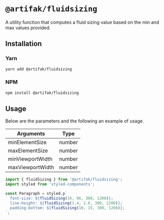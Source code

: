 # `@artifak/fluidsizing`

A utility function that computes a fluid sizing value based on the min and max values provided.

## Installation

### Yarn

```sh
yarn add @artifak/fluidsizing
```

### NPM

```sh
npm install @artifak/fluidsizing
```

## Usage

Below are the parameters and the following an example of usage.

| Arguments        | Type   |
| ---------------- | ------ |
| minElementSize   | number |
| maxElementSize   | number |
| minViewportWidth | number |
| maxViewportWidth | number |

```ts
import { fluidSizing } from '@artifak/fluidsizing';
import styled from 'styled-components';

const Paragraph = styled.p`
  font-size: ${fluidSizing(16, 96, 300, 1200)};
  line-height: ${fluidSizing(1.4, 1.6, 300, 1200)};
  padding-bottom: ${fluidSizing(10, 15, 300, 1200)};
`;
```
